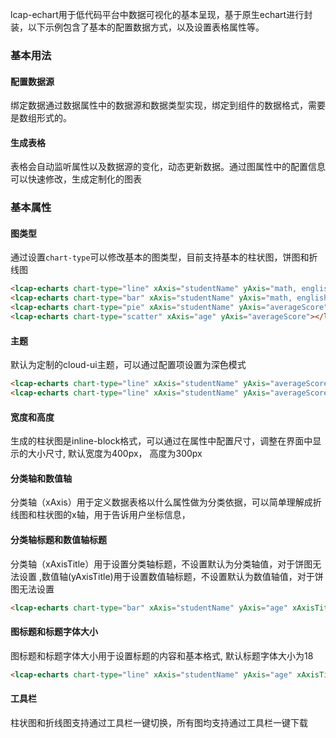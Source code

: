lcap-echart用于低代码平台中数据可视化的基本呈现，基于原生echart进行封装，以下示例包含了基本的配置数据方式，以及设置表格属性等。
### 基本用法
#### 配置数据源
绑定数据通过数据属性中的数据源和数据类型实现，绑定到组件的数据格式，需要是数组形式的。
#### 生成表格
表格会自动监听属性以及数据源的变化，动态更新数据。通过图属性中的配置信息可以快速修改，生成定制化的图表

### 基本属性
#### 图类型
通过设置`chart-type`可以修改基本的图类型，目前支持基本的柱状图，饼图和折线图
``` html
<lcap-echarts chart-type="line" xAxis="studentName" yAxis="math, english, science, averageScore" xAxisTitle="姓名" yAxisTitle="年龄/岁" title="学生成绩"></lcap-echarts>
<lcap-echarts chart-type="bar" xAxis="studentName" yAxis="math, english, science" xAxisTitle="姓名" yAxisTitle="年龄/岁" title="成绩统计"></lcap-echarts>
<lcap-echarts chart-type="pie" xAxis="studentName" yAxis="averageScore"></lcap-echarts>
<lcap-echarts chart-type="scatter" xAxis="age" yAxis="averageScore"></lcap-echarts>
```
#### 主题
默认为定制的cloud-ui主题，可以通过配置项设置为深色模式
``` html
<lcap-echarts chart-type="line" xAxis="studentName" yAxis="averageScore"></lcap-echarts>
<lcap-echarts chart-type="line" xAxis="studentName" yAxis="averageScore" theme="dark"></lcap-echarts>
```
#### 宽度和高度
生成的柱状图是inline-block格式，可以通过在属性中配置尺寸，调整在界面中显示的大小尺寸, 默认宽度为400px， 高度为300px
#### 分类轴和数值轴
分类轴（xAxis）用于定义数据表格以什么属性做为分类依据，可以简单理解成折线图和柱状图的x轴，用于告诉用户坐标信息，
#### 分类轴标题和数值轴标题
分类轴（xAxisTitle）用于设置分类轴标题，不设置默认为分类轴值，对于饼图无法设置 ,数值轴(yAxisTitle)用于设置数值轴标题，不设置默认为数值轴值，对于饼图无法设置
``` html
<lcap-echarts chart-type="bar" xAxis="studentName" yAxis="age" xAxisTitle="姓名" yAxisTitle="年龄/岁"></lcap-echarts>
```
#### 图标题和标题字体大小
图标题和标题字体大小用于设置标题的内容和基本格式, 默认标题字体大小为18
``` html
<lcap-echarts chart-type="line" xAxis="studentName" yAxis="age" xAxisTitle="姓名" yAxisTitle="年龄/岁" title="学生年龄统计"></lcap-echarts>
```
#### 工具栏
柱状图和折线图支持通过工具栏一键切换，所有图均支持通过工具栏一键下载

